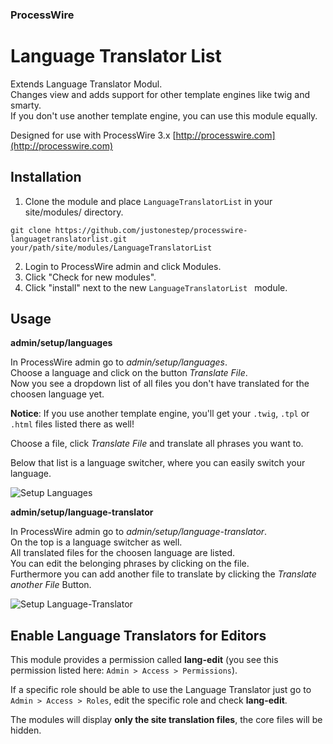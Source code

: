 ### ProcessWire 

# Language Translator List


Extends Language Translator Modul.  
Changes view and adds support for other template engines like twig and smarty.  
If you don't use another template engine, you can use this module equally.

Designed for use with ProcessWire 3.x
[http://processwire.com](http://processwire.com)

## Installation

1. Clone the module and place `LanguageTranslatorList` in your site/modules/ directory. 

```
git clone https://github.com/justonestep/processwire-languagetranslatorlist.git your/path/site/modules/LanguageTranslatorList
```

2. Login to ProcessWire admin and click Modules. 
3. Click "Check for new modules".
4. Click "install" next to the new `LanguageTranslatorList ` module. 
  
## Usage

**admin/setup/languages**

In ProcessWire admin go to _admin/setup/languages_.  
Choose a language and click on the button _Translate File_.  
Now you see a dropdown list of all files you don't have translated for the choosen language yet.  

**Notice**: If you use another template engine, you'll get your `.twig`, `.tpl` or `.html` files listed there as well!

Choose a file, click _Translate File_ and translate all phrases you want to.

Below that list is a language switcher, where you can easily switch your language.

![Setup Languages](https://github.com/justonestep/processwire-languagetranslatorlist/blob/master/screens/languages.png)

**admin/setup/language-translator**

In ProcessWire admin go to _admin/setup/language-translator_.  
On the top is a language switcher as well.  
All translated files for the choosen language are listed.  
You can edit the belonging phrases by clicking on the file.  
Furthermore you can add another file to translate by clicking the _Translate another File_ Button.

![Setup Language-Translator](https://github.com/justonestep/processwire-languagetranslatorlist/blob/master/screens/language-translator.png)

## Enable Language Translators for Editors

This module provides a permission called **lang-edit** (you see this permission listed here: ``Admin > Access > Permissions``).

If a specific role should be able to use the Language Translator just go to ``Admin > Access > Roles``, edit the specific role and check **lang-edit**.

The modules will display **only the site translation files**, the core files will be hidden.
